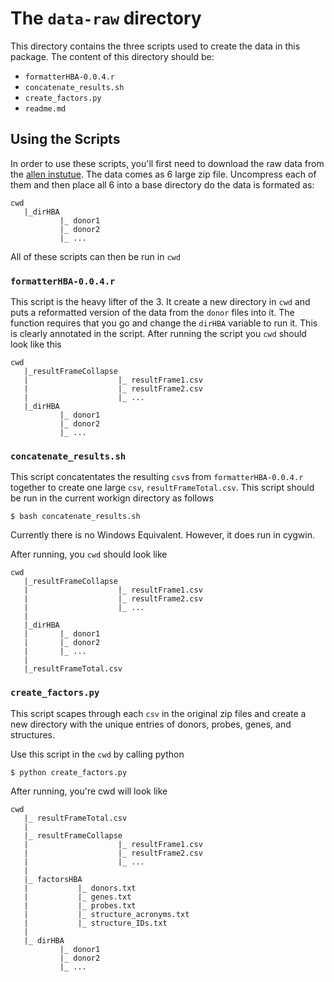 # The `data-raw` directory
This directory contains the three scripts used to create the data in 
this package. The content of this directory should be:

* `formatterHBA-0.0.4.r`
* `concatenate_results.sh`
* `create_factors.py`
* `readme.md`

## Using the Scripts

In order to use these scripts, you'll first need to download the raw 
data from the [allen 
instutue](http://human.brain-map.org/static/download). The data comes as 
6 large zip file. Uncompress each of them and then place all 6 into a 
base directory do the data is formated as:

```
cwd
   |_dirHBA
           |_ donor1
           |_ donor2
           |_ ...
```

All of these scripts can then be run in `cwd`

### `formatterHBA-0.0.4.r`
This script is the heavy lifter of the 3. It create a new directory in 
`cwd` and puts a reformatted version of the data from the `donor` files 
into it. The function requires that you go and change the `dirHBA` 
variable to run it. This is clearly annotated in the script. After 
running the script you `cwd` should look like this
 
```
cwd
   |_resultFrameCollapse
   |                    |_ resultFrame1.csv
   |                    |_ resultFrame2.csv
   |                    |_ ...
   |_dirHBA
           |_ donor1
           |_ donor2
           |_ ...
```

### `concatenate_results.sh`
This script concatentates the resulting `csv`s from 
`formatterHBA-0.0.4.r` together to create one large `csv`, 
`resultFrameTotal.csv`. This script should be run in the current workign 
directory as follows

```
$ bash concatenate_results.sh
```

Currently there is no Windows Equivalent. However, it does run in 
cygwin.

After running, you `cwd` should look like

```
cwd
   |_resultFrameCollapse
   |                    |_ resultFrame1.csv
   |                    |_ resultFrame2.csv
   |                    |_ ...
   |
   |_dirHBA
   |       |_ donor1
   |       |_ donor2
   |       |_ ...
   |
   |_resultFrameTotal.csv
```

### `create_factors.py`
This script scapes through each `csv` in the original zip files and 
create a new directory with the unique entries of donors, probes, genes, 
and structures.

Use this script in the `cwd` by calling python
```
$ python create_factors.py
```

After running, you're cwd will look like
```
cwd
   |_ resultFrameTotal.csv
   |
   |_ resultFrameCollapse
   |                    |_ resultFrame1.csv
   |                    |_ resultFrame2.csv
   |                    |_ ...
   |
   |_ factorsHBA
   |           |_ donors.txt
   |           |_ genes.txt
   |           |_ probes.txt
   |           |_ structure_acronyms.txt
   |           |_ structure_IDs.txt
   |
   |_ dirHBA
           |_ donor1
           |_ donor2
           |_ ...
```
